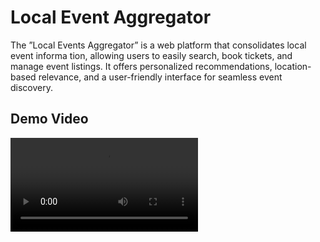 # Local Event Aggregator

The ”Local Events Aggregator” is a web platform that consolidates local event informa
tion, allowing users to easily search, book tickets, and manage event listings. It offers personalized recommendations,
 location-based relevance, and a user-friendly interface for seamless event discovery.

 ## Demo Video

<video controls src="Demo/Local Event Aggregator Demo.mp4" title="Demo"></video>
